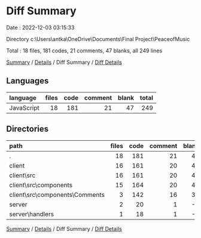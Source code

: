# Diff Summary

Date : 2022-12-03 03:15:33

Directory c:\\Users\\antka\\OneDrive\\Documents\\Final Project\\PeaceofMusic

Total : 18 files,  181 codes, 21 comments, 47 blanks, all 249 lines

[Summary](results.md) / [Details](details.md) / Diff Summary / [Diff Details](diff-details.md)

## Languages
| language | files | code | comment | blank | total |
| :--- | ---: | ---: | ---: | ---: | ---: |
| JavaScript | 18 | 181 | 21 | 47 | 249 |

## Directories
| path | files | code | comment | blank | total |
| :--- | ---: | ---: | ---: | ---: | ---: |
| . | 18 | 181 | 21 | 47 | 249 |
| client | 16 | 161 | 20 | 49 | 230 |
| client\\src | 16 | 161 | 20 | 49 | 230 |
| client\\src\\components | 15 | 164 | 20 | 46 | 230 |
| client\\src\\components\\Comments | 3 | 142 | 16 | 30 | 188 |
| server | 2 | 20 | 1 | -2 | 19 |
| server\\handlers | 1 | 18 | 1 | -1 | 18 |

[Summary](results.md) / [Details](details.md) / Diff Summary / [Diff Details](diff-details.md)